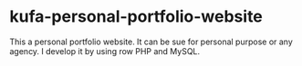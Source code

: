 # kufa-personal-portfolio-website
This a personal portfolio website. It can be sue for personal purpose or any agency. I develop it by using row PHP and MySQL. 

